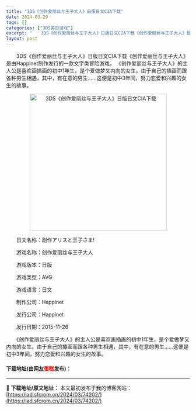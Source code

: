 ```yaml
---
title: "3DS《创作爱丽丝与王子大人》日版日文CIA下载"
date: 2024-03-29
tags: []
categories: ["3DS英日游戏"]
excerpt: "　　3DS《创作爱丽丝与王子大人》日版日文CIA下载《创作爱丽丝与王子大人》是由Happinet制作发行的一款文字类冒险游戏， 《创作爱丽丝与王子大人》的主人公是喜欢画插画的初中1年生，是个爱做梦又内向的女生。由于自己的插画而跟各种男生相遇，其中，有在意的男生&hellip;&hellip;这便是初&hellip;"
layout: post
---
```


 <p>　　3DS《创作爱丽丝与王子大人》日版日文CIA下载《创作爱丽丝与王子大人》是由Happinet制作发行的一款文字类冒险游戏， 《创作爱丽丝与王子大人》的主人公是喜欢画插画的初中1年生，是个爱做梦又内向的女生。由于自己的插画而跟各种男生相遇，其中，有在意的男生&hellip;&hellip;这便是初中3年间，努力恋爱和兴趣的女生的故事。</p> <p align="center"><img align="" border="0" src="https://lad.sfcrom.cn/wp-content/uploads/2024/03/20240329_6606201bdec9e.webp" width="375" alt="3DS《创作爱丽丝与王子大人》日版日文CIA下载" /></p> <p>　　日文名称：創作アリスと王子さま!</p> <p>　　游戏名称：创作爱丽丝与王子大人</p> <p>　　游戏版本：日版</p> <p>　　游戏类型：AVG</p> <p>　　游戏语言：日文</p> <p>　　制作公司：Happinet</p> <p>　　发行公司：Happinet</p> <p>　　发行日期：2015-11-26</p> <p>　　《创作爱丽丝与王子大人》的主人公是喜欢画插画的初中1年生，是个爱做梦又内向的女生。由于自己的插画而跟各种男生相遇，其中，有在意的男生&hellip;&hellip;这便是初中3年间，努力恋爱和兴趣的女生的故事。</p> <p><h4>下载地址(由网友<font color="red">蛋糕</font>发布)：</h4></p> 

---
📖 **下载地址/原文地址：** 本文最初发布于我的博客网站：[https://lad.sfcrom.cn/2024/03/74202/](https://lad.sfcrom.cn/2024/03/74202/)
